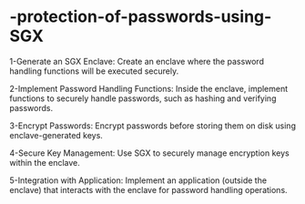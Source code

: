 # -protection-of-passwords-using-SGX

1-Generate an SGX Enclave: Create an enclave where the password handling functions will be executed securely.

2-Implement Password Handling Functions: Inside the enclave, implement functions to securely handle passwords, such as hashing and verifying passwords.

3-Encrypt Passwords: Encrypt passwords before storing them on disk using enclave-generated keys.

4-Secure Key Management: Use SGX to securely manage encryption keys within the enclave.

5-Integration with Application: Implement an application (outside the enclave) that interacts with the enclave for password handling operations.
